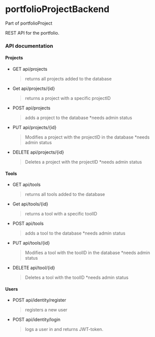 # portfolioProjectBackend

Part of portfolioProject

REST API for the portfolio. 

### API documentation

#### Projects
- GET api/projects
  > returns all projects added to the database
  
- Get api/projects/{id}
  > returns a project with a specific projectID
  
- POST api/projects
  > adds a project to the database
  > *needs admin status

- PUT api/projects/{id}
  > Modifies a project with the projectID in the database
  > *needs admin status

- DELETE api/projects/{id}
  > Deletes a project with the projectID
  > *needs admin status

#### Tools
- GET api/tools
  > returns all tools added to the database
  
- Get api/tools/{id}
  > returns a tool with a specific toolID
  
- POST api/tools
  > adds a tool to the database
  > *needs admin status

- PUT api/tools/{id}
  > Modifies a tool with the toolID in the database
  > *needs admin status

- DELETE api/tool/{id}
  > Deletes a tool with the toolID
  > *needs admin status
  
#### Users

- POST api/identity/register
  > registers a new user

- POST api/identity/login
  > logs a user in and returns JWT-token.
